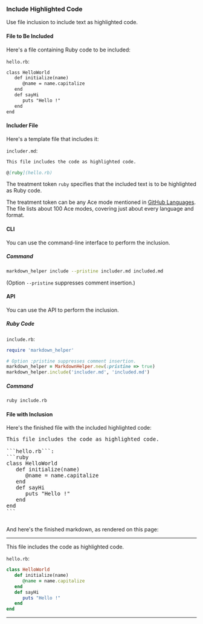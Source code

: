 ### Include Highlighted Code

Use file inclusion to include text as highlighted code.

#### File to Be Included

Here's a file containing Ruby code to be included:

```hello.rb```:
```markdown
class HelloWorld
   def initialize(name)
      @name = name.capitalize
   end
   def sayHi
      puts "Hello !"
   end
end
```

#### Includer File

Here's a template file that includes it:

```includer.md```:
```markdown
This file includes the code as highlighted code.

@[ruby](hello.rb)
```

The treatment token ```ruby``` specifies that the included text is to be highlighted as Ruby code.

The treatment token can be any Ace mode mentioned in [GitHub Languages](https://github.com/github/linguist/blob/master/lib/linguist/languages.yml).  The file lists about 100 Ace modes, covering just about every language and format.

#### CLI

You can use the command-line interface to perform the inclusion.

##### Command

```sh
markdown_helper include --pristine includer.md included.md
```

(Option ```--pristine``` suppresses comment insertion.)

#### API

You can use the API to perform the inclusion.

##### Ruby Code

```include.rb```:
```ruby
require 'markdown_helper'

# Option :pristine suppresses comment insertion.
markdown_helper = MarkdownHelper.new(:pristine => true)
markdown_helper.include('includer.md', 'included.md')
```

##### Command

```sh
ruby include.rb
```

#### File with Inclusion

Here's the finished file with the included highlighted code:

<pre>
This file includes the code as highlighted code.

```hello.rb```:
```ruby
class HelloWorld
   def initialize(name)
      @name = name.capitalize
   end
   def sayHi
      puts "Hello !"
   end
end
```

</pre>

And here's the finished markdown, as rendered on this page:

---

This file includes the code as highlighted code.

```hello.rb```:
```ruby
class HelloWorld
   def initialize(name)
      @name = name.capitalize
   end
   def sayHi
      puts "Hello !"
   end
end
```


---

